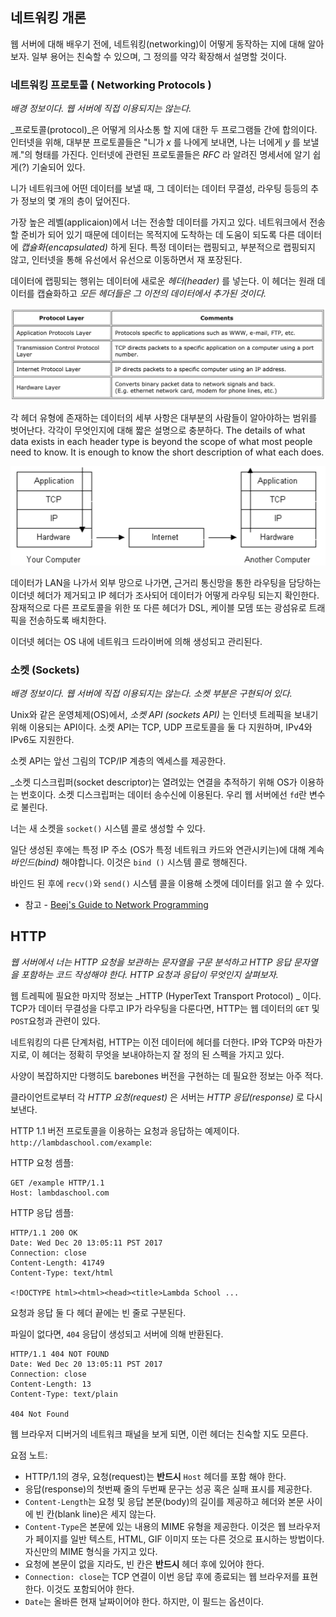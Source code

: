 ## 네트워킹 개론 

웹 서버에 대해 배우기 전에, 네트워킹(networking)이 어떻게 동작하는 지에 대해 알아보자. 
일부 용어는 친숙할 수 있으며, 그 정의를 약각 확장해서 설명할 것이다.

### 네트워킹 프로토콜 ( Networking Protocols )

_배경 정보이다. 웹 서버에 직접 이용되지는 않는다._

_프로토콜(protocol)_은 어떻게 의사소통 할 지에 대한 두 프로그램들 간에 합의이다.
인터넷을 위해,  대부분 프로토콜들은 "니가 _x_ 를 나에게 보내면, 나는 너에게 _y_ 를 보낼께."의 형태를 가진다. 인터넷에 관련된 프로토콜들은  _RFC_ 라 알려진 명세서에 알기 쉽게(?) 기술되어 있다.

니가 네트워크에 어떤 데이터를 보낼 때, 그 데이터는 데이터 무결성, 라우팅 등등의 추가 정보의 몇 개의 층이 덮어진다.

가장 높은 레벨(applicaion)에서 너는 전송할 데이터를 가지고 있다. 네트워크에서 전송할 준비가 되어 있기 때문에 데이터는 목적지에 도착하는 데 도움이 되도록 다른 데이터에 _캡슐화(encapsulated)_ 하게 된다. 
특정 데이터는 랩핑되고, 부분적으로 랩핑되지 않고, 인터넷을 통해 유선에서 유선으로 이동하면서 재 포장된다.

데이터에 랩핑되는 행위는 데이터에 새로운 _헤더(header)_ 를 넣는다. 이 헤더는 원래 데이터를 캡슐화하고 _모든 헤더들은 그 이전의 데이터에서 추가된 것이다._


![Table of Protocols](table_of_internet_protocols.png)

각 헤더 유형에 존재하는 데이터의 세부 사항은 대부분의 사람들이 알아야하는 범위를 벗어난다. 각각이 무엇인지에 대해 짧은 설명으로 충분하다.
The details of what data exists in each header type is beyond the scope of what most people need to know. It is enough to know the short description of what each does.

![Protocol Stack](protocol_stack.png)


데이터가 LAN을 나가서 외부 망으로 나가면, 근거리 통신망을 통한 라우팅을 담당하는 이더넷 헤더가 제거되고 IP 헤더가 조사되어 데이터가 어떻게 라우팅 되는지 확인한다. 잠재적으로 다른 프로토콜을 위한 또 다른 헤더가 DSL, 케이블 모뎀 또는 광섬유로 트래픽을 전송하도록 배치한다.

이더넷 헤더는 OS 내에 네트워크 드라이버에 의해 생성되고 관리된다.

### 소켓 (Sockets)

_배경 정보이다. 웹 서버에 직접 이용되지는 않는다. 소켓 부분은 구현되어 있다._

Unix와 같은 운영체제(OS)에서, _소켓 API (sockets API)_ 는 인터넷 트레픽을 보내기 위해 이용되는 API이다. 소켓 API는 TCP, UDP 프로토콜을 둘 다 지원하며, IPv4와 IPv6도 지원한다.

소켓 API는 앞선 그림의 TCP/IP 계층의 엑세스를 제공한다.

_소켓 디스크립퍼(socket descriptor)는 열려있는 연결을 추적하기 위해 OS가 이용하는 번호이다. 소켓 디스크립퍼는 데이터 송수신에 이용된다. 우리 웹 서버에선 `fd`란 변수로 불린다.

너는 새 소켓을 `socket()` 시스템 콜로 생성할 수 있다.


일단 생성된 후에는 특정 IP 주소 (OS가 특정 네트워크 카드와 연관시키는)에 대해 계속 _바인드(bind)_ 해야합니다. 이것은 `bind ()` 시스템 콜로 행해진다.

바인드 된 후에 `recv()`와 `send()` 시스템 콜을 이용해 소켓에 데이터를 읽고 쓸 수 있다. 

* 참고 - [Beej's Guide to Network Programming](https://beej.us/guide/bgnet/)

## HTTP

_웹 서버에서 너는 HTTP 요청을 보관하는 문자열을 구문 분석하고 HTTP 응답 문자열을 포함하는 코드 작성해야 한다. HTTP 요청과 응답이 무엇인지 살펴보자._

웹 트레픽에 필요한 마지막 정보는  _HTTP (HyperText Transport Protocol) _ 이다. TCP가 데이터 무결성을 다루고 IP가 라우팅을 다룬다면, HTTP는 웹 데이터의 `GET` 및 `POST`요청과 관련이 있다.

네트워킹의 다른 단계처럼, HTTP는 이전 데이터에 헤더를 더한다.
IP와 TCP와 마찬가지로, 이 헤더는 정확히 무엇을 보내야하는지 잘 정의 된 스펙을 가지고 있다.

사양이 복잡하지만 다행히도 barebones 버전을 구현하는 데 필요한 정보는 아주 적다.

클라이언트로부터 각 _HTTP 요청(request)_ 은 서버는 _HTTP 응답(response)_ 로 다시 보낸다.

HTTP 1.1 버전 프로토콜을 이용하는 요청과 응답하는 예제이다. `http://lambdaschool.com/example`:

HTTP 요청 셈플:

```
GET /example HTTP/1.1
Host: lambdaschool.com

```
HTTP 응답 셈플:

```
HTTP/1.1 200 OK
Date: Wed Dec 20 13:05:11 PST 2017
Connection: close
Content-Length: 41749
Content-Type: text/html

<!DOCTYPE html><html><head><title>Lambda School ...
```

요청과 응답 둘 다 헤더 끝에는 빈 줄로 구분된다.

파일이 없다면, `404` 응답이 생성되고 서버에 의해 반환된다.

```
HTTP/1.1 404 NOT FOUND
Date: Wed Dec 20 13:05:11 PST 2017
Connection: close
Content-Length: 13
Content-Type: text/plain

404 Not Found
```

웹 브라우저 디버거의 네트워크 패널을 보게 되면, 이런 헤더는 친숙할 지도 모른다.

요점 노트:

* HTTP/1.1의 경우, 요청(request)는 **반드시** `Host` 헤더를 포함 해야 한다.
* 응답(response)의 첫번째 줄의 두번째 문구는 성공 혹은 실패 표시를 제공한다.
* `Content-Length`는 요청 및 응답 본문(body)의 길이를 제공하고 헤더와 본문 사이에 빈 칸(blank line)은 세지 않는다.
* `Content-Type`은 본문에 있는 내용의 MIME 유형을 제공한다. 이것은 웹 브라우저가 페이지를 일반 텍스트, HTML, GIF 이미지 또는 다른 것으로 표시하는 방법이다. 자신만의 MIME 형식을 가지고 있다.
* 요청에 본문이 없을 지라도, 빈 칸은 **반드시** 헤더 후에 있어야 한다.
* `Connection: close`는 TCP 연결이 이번 응답 후에 종료되는 웹 브라우저를 표현한다. 이것도 포함되어야 한다.
* `Date`는 올바른 현재 날짜이어야 한다. 하지만, 이 필드는 옵션이다.